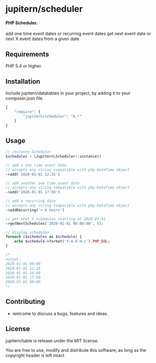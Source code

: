 # jupitern/scheduler
#### PHP Scheduler.

add one time event dates or recurring event dates
get next event date or next X event dates from a given date

## Requirements

PHP 5.4 or higher.

## Installation

Include jupitern/datatables in your project, by adding it to your composer.json file.
```javascript
{
    "require": {
        "jupitern/scheduler": "0.*"
    }
}
```

## Usage
```php
// instance Scheduler
$schedules = \Jupitern\Scheduler::instance()

// add a one time event date
// accepts any string compatible with php DateTime object
->add('2020-01-01 12:35')

// add another one time event date
// accepts any string compatible with php DateTime object
->add('2020-01-01 17:50')

// add a recurring date
// accepts any string compatible with php DateTime object
->addRecurring('+ 8 hours')

// get next 5 schedules starting at 2020-01-01
->getNextSchedules('2020-01-01 00:00:00', 5);

// display schedules
foreach ($schedules as $schedule) {
    echo $schedule->format('Y-m-d H:i').PHP_EOL;
}

/*
output:
2020-01-01 08:00
2020-01-01 12:35
2020-01-01 16:00
2020-01-01 17:50
2020-01-01 00:00
*/

```

## Contributing

 - welcome to discuss a bugs, features and ideas.

## License

jupitern/table is release under the MIT license.

You are free to use, modify and distribute this software, as long as the copyright header is left intact
